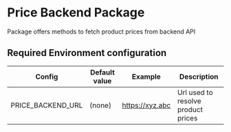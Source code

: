 # Price Backend Package

Package offers methods to fetch product prices from backend API


## Required Environment configuration
| Config  | Default value | Example | Description |
|---|---|---|---|
| PRICE_BACKEND_URL | (none) | https://xyz.abc | Url used to resolve product prices |